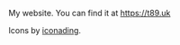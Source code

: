 My website. You can find it at https://t89.uk

Icons by [iconading](https://www.flaticon.com/authors/iconading).
